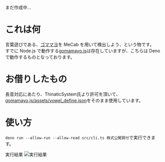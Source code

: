まだ作成中...

# これは何

言葉遊びである、[ゴママヨ](https://thinaticsystem.com/glossary/gomamayo/)を MeCab を用いて検出しよう、という物です。  
すでに Node.js で動作する[gomamayo.js](https://github.com/ThinaticSystem/gomamayo.js)は存在していますが、こちらは Deno で動作するものとなっております。

# お借りしたもの

長音対応にあたり、ThinaticSystem氏より許可を頂いて、[gomamayo.js/assets/vowel_define.json](https://github.com/ThinaticSystem/gomamayo.js/blob/main/assets/vowel_define.json)をそのまま使用しています。

# 使い方

`deno run --allow-run --allow-read src/cli.ts 株式公開買付`で実行できます。

実行結果
![実行結果](https://misskey.na2na.dev/media/media/dcd6b37b-205c-427e-a4d3-391023cec7bc.png)